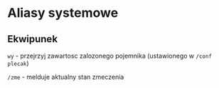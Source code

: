 # Aliasy systemowe

## Ekwipunek

`wy` - przejrzyj zawartosc zalozonego pojemnika (ustawionego w `/conf plecak`)

`/zme` - melduje aktualny stan zmeczenia
